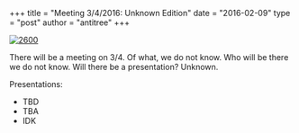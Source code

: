 +++
title = "Meeting 3/4/2016: Unknown Edition"
date = "2016-02-09"
type = "post"
author = "antitree"
+++

[![2600](/images/2600_sad.png)](images/2600_sad.png)


There will be a meeting on 3/4. Of what, we do not know. Who will be there we do not know. Will there be a presentation? Unknown. 

Presentations:

* TBD
* TBA
* IDK

